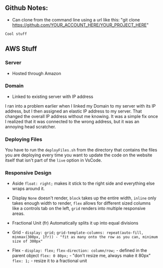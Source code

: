 ## Github Notes:
- Can clone from the command line using a url like this: "git clone https://github.com/YOUR_ACCOUNT_HERE/YOUR_PROJECT_HERE"

` Cool stuff `

## AWS Stuff
### Server
- Hosted through Amazon

### Domain
- Linked to existing server with IP address

I ran into a problem earlier when I linked my Domain to my server with its IP address, but I then assigned an elastic IP address to my server. That changed the overall IP address without me knowing. It was a simple fix once I realized that it was connected to the wrong address, but it was an annoying head scratcher.

### Deploying Files

You have to run the `deployFiles.sh` from the directory that contains the files you are deploying every time you want to update the code on the website itself that isn't part of the `live` option in VsCode.

### Responsive Design
- Aside
    `float: right;` makes it stick to the right side and everything else wraps around it.

- Display
    `None` doesn't render, `block` takes up the entire width, `inline` only takes enough width to render, `flex` allows for different sized columns like a controls tab on the left, `grid` renders into multiple responsive areas.

- Fractional Unit (fr)
    Automatically splits it up into equal divisions

- Grid - `display: grid;`
    `grid-template-columns: repeat(auto-fill, minmax(300px, 1fr)) - "fit as many onto the row as you can, minimum size of 300px"`

- Flex - `display: flex;`
    `flex-direction: column/row;` - defined in the parent object
    `flex: 0 80px;` - "don't resize me, always make it 80px"
    `flex: 1;` - resize it to a fractional unit
